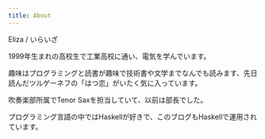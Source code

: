 ```yaml
---
title: About
---
```


Eliza / いらいざ

1999年生まれの高校生で工業高校に通い、電気を学んでいます。

趣味はプログラミングと読書が趣味で技術書や文学までなんでも読みます、先日読んだツルゲーネフの「はつ恋」がいたく気に入っています。  

吹奏楽部所属でTenor Saxを担当していて、以前は部長でした。

プログラミング言語の中ではHaskellが好きで、このブログもHaskellで運用されています。
